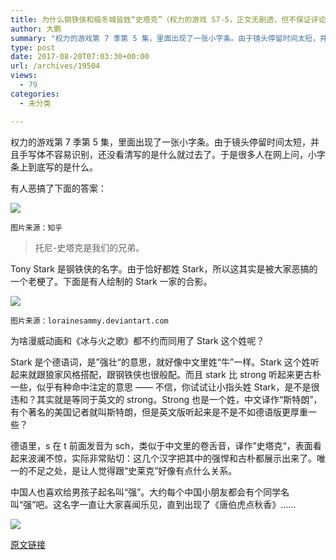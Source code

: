 ```yaml
---
title: 为什么钢铁侠和临冬城皆姓“史塔克”（权力的游戏 S7-5，正文无剧透，但不保证评论里有没有剧透）
author: 大鹏
summary: "权力的游戏第 7 季第 5 集，里面出现了一张小字条。由于镜头停留时间太短，并且手写体不容易识别，还没看清写的是什么就过去了。于是很多人在网上问，小字条上到底写的是什么。"
type: post
date: 2017-08-20T07:03:30+00:00
url: /archives/19504
views:
  - 79
categories:
  - 未分类

---
```

权力的游戏第 7 季第 5 集，里面出现了一张小字条。由于镜头停留时间太短，并且手写体不容易识别，还没看清写的是什么就过去了。于是很多人在网上问，小字条上到底写的是什么。

有人恶搞了下面的答案：

![][1]

`图片来源：知乎`

> 托尼-史塔克是我们的兄弟。

Tony Stark 是钢铁侠的名字。由于恰好都姓 Stark，所以这其实是被大家恶搞的一个老梗了。下面是有人绘制的 Stark 一家的合影。

![][2]

`图片来源：lorainesammy.deviantart.com`

为啥漫威动画和《冰与火之歌》都不约而同用了 Stark 这个姓呢？

Stark 是个德语词，是”强壮“的意思，就好像中文里姓“牛”一样。Stark 这个姓听起来就跟狼家风格搭配，跟钢铁侠也很般配。而且 stark 比 strong 听起来更古朴一些，似乎有种命中注定的意思 —— 不信，你试试让小指头姓 Stark，是不是很违和？其实就是等同于英文的 strong。Strong 也是一个姓，中文译作“斯特朗”，有个著名的美国记者就叫斯特朗，但是英文版听起来是不是不如德语版更厚重一些？

德语里，s 在 t 前面发音为 sch，类似于中文里的卷舌音，译作”史塔克“，表面看起来波澜不惊，实际非常贴切：这几个汉字把其中的强悍和古朴都展示出来了。唯一的不足之处，是让人觉得跟“史莱克”好像有点什么关系。

中国人也喜欢给男孩子起名叫“强”。大约每个中国小朋友都会有个同学名叫“强”吧。这名字一直让大家喜闻乐见，直到出现了《唐伯虎点秋香》&#8230;&#8230;

![][3]

 [1]: https://steemitimages.com/0x0/https://pic1.zhimg.com/v2-4b5fc43c8db26bdb652419d174cc5838_b.jpg
 [2]: https://orig07.deviantart.net/a841/f/2012/080/b/b/house_stark_by_lorainesammy-d4tgqjs.jpg
 [3]: http://static.ishaohuang.com/2011/10/xiaoqiang.jpg

[原文链接](http://dapengde.com/archives/19504)

